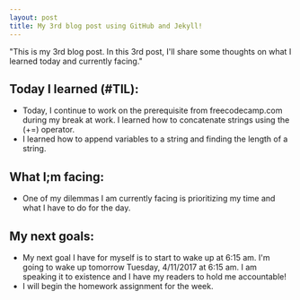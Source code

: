 ```yaml
---
layout: post
title: My 3rd blog post using GitHub and Jekyll!
---
```


"This is my 3rd blog post. In this 3rd post, I'll share some thoughts on what I learned today and currently facing."

## Today I learned (#TIL):
- Today, I continue to work on the prerequisite from freecodecamp.com during my break at work. I learned how to concatenate strings using the (+=) operator.   
- I learned how to append variables to a string and finding the length
of a string.

##  What I;m facing:
- One of my dilemmas I am currently facing is prioritizing my time and what
I have to do for the day.

## My next goals:
- My next goal I have for myself is to start to wake up at 6:15 am.
I'm going to wake up tomorrow Tuesday, 4/11/2017 at 6:15 am. I am speaking it
to existence and I have my readers to hold me accountable! 
- I will begin the homework assignment for the week.
